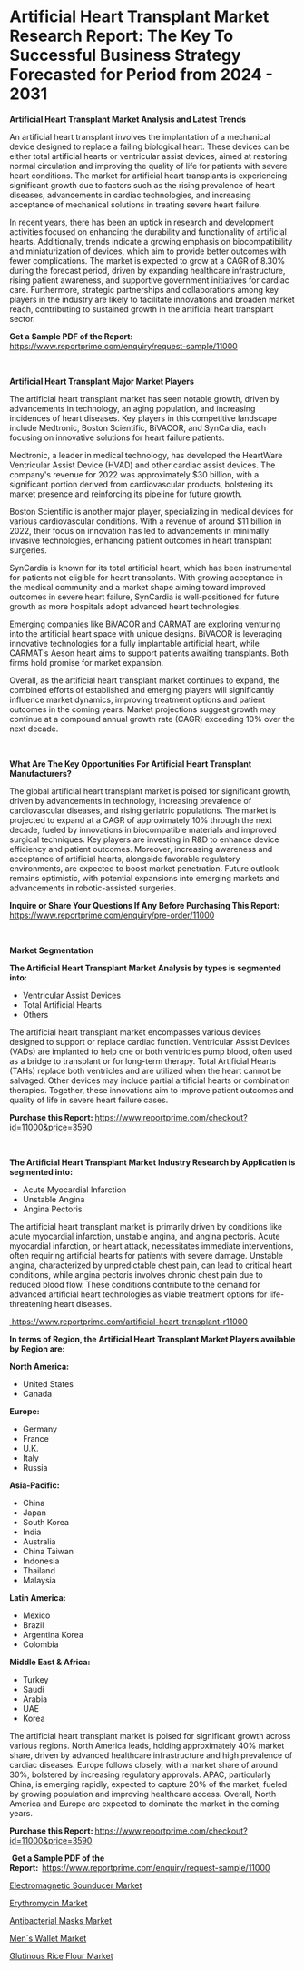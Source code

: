 <p><h1>Artificial Heart Transplant Market Research Report: The Key To Successful Business Strategy Forecasted for Period from 2024 - 2031</h1></p><p><strong>Artificial Heart Transplant Market Analysis and Latest Trends</strong></p>
<p><p>An artificial heart transplant involves the implantation of a mechanical device designed to replace a failing biological heart. These devices can be either total artificial hearts or ventricular assist devices, aimed at restoring normal circulation and improving the quality of life for patients with severe heart conditions. The market for artificial heart transplants is experiencing significant growth due to factors such as the rising prevalence of heart diseases, advancements in cardiac technologies, and increasing acceptance of mechanical solutions in treating severe heart failure.</p><p>In recent years, there has been an uptick in research and development activities focused on enhancing the durability and functionality of artificial hearts. Additionally, trends indicate a growing emphasis on biocompatibility and miniaturization of devices, which aim to provide better outcomes with fewer complications. The market is expected to grow at a CAGR of 8.30% during the forecast period, driven by expanding healthcare infrastructure, rising patient awareness, and supportive government initiatives for cardiac care. Furthermore, strategic partnerships and collaborations among key players in the industry are likely to facilitate innovations and broaden market reach, contributing to sustained growth in the artificial heart transplant sector.</p></p>
<p><strong>Get a Sample PDF of the Report:&nbsp;</strong> <a href="https://www.reportprime.com/enquiry/request-sample/11000">https://www.reportprime.com/enquiry/request-sample/11000</a></p>
<p>&nbsp;</p>
<p><strong>Artificial Heart Transplant Major Market Players</strong></p>
<p><p>The artificial heart transplant market has seen notable growth, driven by advancements in technology, an aging population, and increasing incidences of heart diseases. Key players in this competitive landscape include Medtronic, Boston Scientific, BiVACOR, and SynCardia, each focusing on innovative solutions for heart failure patients.</p><p>Medtronic, a leader in medical technology, has developed the HeartWare Ventricular Assist Device (HVAD) and other cardiac assist devices. The company's revenue for 2022 was approximately $30 billion, with a significant portion derived from cardiovascular products, bolstering its market presence and reinforcing its pipeline for future growth.</p><p>Boston Scientific is another major player, specializing in medical devices for various cardiovascular conditions. With a revenue of around $11 billion in 2022, their focus on innovation has led to advancements in minimally invasive technologies, enhancing patient outcomes in heart transplant surgeries.</p><p>SynCardia is known for its total artificial heart, which has been instrumental for patients not eligible for heart transplants. With growing acceptance in the medical community and a market shape aiming toward improved outcomes in severe heart failure, SynCardia is well-positioned for future growth as more hospitals adopt advanced heart technologies.</p><p>Emerging companies like BiVACOR and CARMAT are exploring venturing into the artificial heart space with unique designs. BiVACOR is leveraging innovative technologies for a fully implantable artificial heart, while CARMAT’s Aeson heart aims to support patients awaiting transplants. Both firms hold promise for market expansion.</p><p>Overall, as the artificial heart transplant market continues to expand, the combined efforts of established and emerging players will significantly influence market dynamics, improving treatment options and patient outcomes in the coming years. Market projections suggest growth may continue at a compound annual growth rate (CAGR) exceeding 10% over the next decade.</p></p>
<p>&nbsp;</p>
<p><strong>What Are The Key Opportunities For Artificial Heart Transplant Manufacturers?</strong></p>
<p><p>The global artificial heart transplant market is poised for significant growth, driven by advancements in technology, increasing prevalence of cardiovascular diseases, and rising geriatric populations. The market is projected to expand at a CAGR of approximately 10% through the next decade, fueled by innovations in biocompatible materials and improved surgical techniques. Key players are investing in R&D to enhance device efficiency and patient outcomes. Moreover, increasing awareness and acceptance of artificial hearts, alongside favorable regulatory environments, are expected to boost market penetration. Future outlook remains optimistic, with potential expansions into emerging markets and advancements in robotic-assisted surgeries.</p></p>
<p><strong>Inquire or Share Your Questions If Any Before Purchasing This Report:</strong> <a href="https://www.reportprime.com/enquiry/pre-order/11000">https://www.reportprime.com/enquiry/pre-order/11000</a></p>
<p>&nbsp;</p>
<p><strong>Market Segmentation</strong></p>
<p><strong>The Artificial Heart Transplant Market Analysis by types is segmented into:</strong></p>
<p><ul><li>Ventricular Assist Devices</li><li>Total Artificial Hearts</li><li>Others</li></ul></p>
<p><p>The artificial heart transplant market encompasses various devices designed to support or replace cardiac function. Ventricular Assist Devices (VADs) are implanted to help one or both ventricles pump blood, often used as a bridge to transplant or for long-term therapy. Total Artificial Hearts (TAHs) replace both ventricles and are utilized when the heart cannot be salvaged. Other devices may include partial artificial hearts or combination therapies. Together, these innovations aim to improve patient outcomes and quality of life in severe heart failure cases.</p></p>
<p><strong>Purchase this Report:&nbsp;</strong><a href="https://www.reportprime.com/checkout?id=11000&price=3590">https://www.reportprime.com/checkout?id=11000&price=3590</a></p>
<p>&nbsp;</p>
<p><strong>The Artificial Heart Transplant Market Industry Research by Application is segmented into:</strong></p>
<p><ul><li>Acute Myocardial Infarction</li><li>Unstable Angina</li><li>Angina Pectoris</li></ul></p>
<p><p>The artificial heart transplant market is primarily driven by conditions like acute myocardial infarction, unstable angina, and angina pectoris. Acute myocardial infarction, or heart attack, necessitates immediate interventions, often requiring artificial hearts for patients with severe damage. Unstable angina, characterized by unpredictable chest pain, can lead to critical heart conditions, while angina pectoris involves chronic chest pain due to reduced blood flow. These conditions contribute to the demand for advanced artificial heart technologies as viable treatment options for life-threatening heart diseases.</p></p>
<p><a href="https://www.reportprime.com/artificial-heart-transplant-r11000">&nbsp;https://www.reportprime.com/artificial-heart-transplant-r11000</a></p>
<p><strong>In terms of Region, the Artificial Heart Transplant Market Players available by Region are:</strong></p>
<p>
    <p> <strong> North America: </strong>
        <ul>
            <li>United States</li>
            <li>Canada</li>
        </ul>
        </p> 
    <p> <strong> Europe: </strong>
        <ul>
            <li>Germany</li>
            <li>France</li>
            <li>U.K.</li>
            <li>Italy</li>
            <li>Russia</li>
        </ul>
        </p> 
    <p> <strong> Asia-Pacific: </strong>
        <ul>
            <li>China</li>
            <li>Japan</li>
            <li>South Korea</li>
            <li>India</li>
            <li>Australia</li>
            <li>China Taiwan</li>
            <li>Indonesia</li>
            <li>Thailand</li>
            <li>Malaysia</li>
        </ul>
        </p> 
    <p> <strong> Latin America: </strong>
        <ul>
            <li>Mexico</li>
            <li>Brazil</li>
            <li>Argentina Korea</li>
            <li>Colombia</li>
        </ul>
        </p> 
    <p> <strong> Middle East & Africa: </strong>
        <ul>
            <li>Turkey</li>
            <li>Saudi</li>
            <li>Arabia</li>
            <li>UAE</li>
            <li>Korea</li>
        </ul>
    </p>
    </p>
<p><p>The artificial heart transplant market is poised for significant growth across various regions. North America leads, holding approximately 40% market share, driven by advanced healthcare infrastructure and high prevalence of cardiac diseases. Europe follows closely, with a market share of around 30%, bolstered by increasing regulatory approvals. APAC, particularly China, is emerging rapidly, expected to capture 20% of the market, fueled by growing population and improving healthcare access. Overall, North America and Europe are expected to dominate the market in the coming years.</p></p>
<p><strong>Purchase this Report: </strong><a href="https://www.reportprime.com/checkout?id=11000&price=3590">https://www.reportprime.com/checkout?id=11000&price=3590</a></p>
<p>&nbsp;<strong>Get a Sample PDF of the Report:&nbsp;&nbsp;</strong><a href="https://www.reportprime.com/enquiry/request-sample/11000">https://www.reportprime.com/enquiry/request-sample/11000</a></p>
<p><strong></strong></p>
<p><p><a href="https://medium.com/@m.muhlisin.sin_83756/the-electromagnetic-sounducer-market-prioritizes-cost-control-and-efficiency-enhancement-8b6b14fc5ebf">Electromagnetic Sounducer Market</a></p><p><a href="https://www.linkedin.com/pulse/erythromycin-market-overview-regional-outlook-competitive-strategies-2esle?trackingId=zyDan3CoTpSjFRuWv4oLHg%3D%3D">Erythromycin Market</a></p><p><a href="https://medium.com/@m.muhlisin.sin_83756/the-antibacterial-masks-market-prioritizes-cost-control-and-efficiency-enhancement-bb3e9036c7f9">Antibacterial Masks Market</a></p><p><a href="https://issuu.com/reportprime-2/docs/mens-wallet-market-size-2030.pptx_c5d2d1189d2006">Men`s Wallet Market</a></p><p><a href="https://issuu.com/reportprime-2/docs/glutinous-rice-flour-market-size-20_2f28914e60fa1f">Glutinous Rice Flour Market</a></p></p>